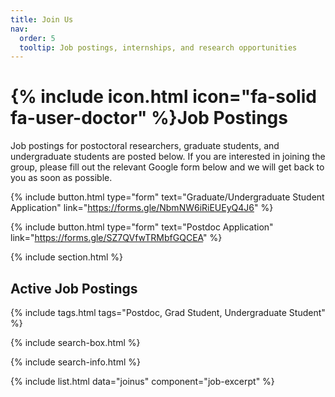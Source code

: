 ```yaml
---
title: Join Us
nav:
  order: 5
  tooltip: Job postings, internships, and research opportunities
---
```


# {% include icon.html icon="fa-solid fa-user-doctor" %}Job Postings

Job postings for postoctoral researchers, graduate students, and undergraduate students are posted below. If you are interested in joining the group, please fill out the relevant Google form below and we will get back to you as soon as possible.

{%
  include button.html
  type="form"
  text="Graduate/Undergraduate Student Application"
  link="https://forms.gle/NbmNW6iRiEUEyQ4J6"
%}

{%
  include button.html
  type="form"
  text="Postdoc Application"
  link="https://forms.gle/SZ7QVfwTRMbfGQCEA"
%}

{% include section.html %}

## Active Job Postings

{% include tags.html tags="Postdoc, Grad Student, Undergraduate Student" %}

{% include search-box.html %}

{% include search-info.html %}

{% include list.html data="joinus" component="job-excerpt" %}
